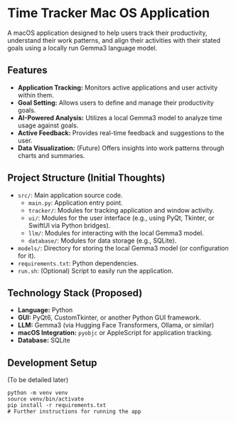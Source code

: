 # Time Tracker Mac OS Application

A macOS application designed to help users track their productivity, understand their work patterns, and align their activities with their stated goals using a locally run Gemma3 language model.

## Features

-   **Application Tracking:** Monitors active applications and user activity within them.
-   **Goal Setting:** Allows users to define and manage their productivity goals.
-   **AI-Powered Analysis:** Utilizes a local Gemma3 model to analyze time usage against goals.
-   **Active Feedback:** Provides real-time feedback and suggestions to the user.
-   **Data Visualization:** (Future) Offers insights into work patterns through charts and summaries.

## Project Structure (Initial Thoughts)

-   `src/`: Main application source code.
    -   `main.py`: Application entry point.
    -   `tracker/`: Modules for tracking application and window activity.
    -   `ui/`: Modules for the user interface (e.g., using PyQt, Tkinter, or SwiftUI via Python bridges).
    -   `llm/`: Modules for interacting with the local Gemma3 model.
    -   `database/`: Modules for data storage (e.g., SQLite).
-   `models/`: Directory for storing the local Gemma3 model (or configuration for it).
-   `requirements.txt`: Python dependencies.
-   `run.sh`: (Optional) Script to easily run the application.

## Technology Stack (Proposed)

-   **Language:** Python
-   **GUI:** PyQt6, CustomTkinter, or another Python GUI framework.
-   **LLM:** Gemma3 (via Hugging Face Transformers, Ollama, or similar)
-   **macOS Integration:** `pyobjc` or AppleScript for application tracking.
-   **Database:** SQLite

## Development Setup

(To be detailed later)

```
python -m venv venv
source venv/bin/activate
pip install -r requirements.txt
# Further instructions for running the app
```


